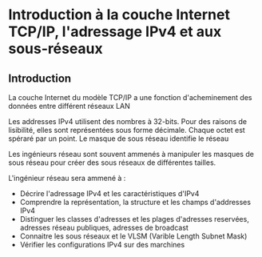 # Introduction à la couche Internet TCP/IP, l'adressage IPv4 et aux sous-réseaux

## Introduction

La couche Internet du modèle TCP/IP a une fonction d'acheminement des données entre différent réseaux LAN

Les addresses IPv4 utilisent des nombres à 32-bits. Pour des raisons de lisibilité, elles sont représentées sous forme décimale. Chaque octet est spéraré par un point. Le masque de sous réseau identifie le réseau

Les ingénieurs réseau sont souvent ammenés à manipuler les masques de sous réseau pour créer des sous réseaux de différentes tailles.

L'ingénieur réseau sera ammené à :

-   Décrire l'adressage IPv4 et les caractéristiques d'IPv4
-   Comprendre la représentation, la structure et les champs d'addresses IPv4
-   Distinguer les classes d'adresses et les plages d'adresses reservées, adresses réseau publiques, adresses de broadcast
-   Connaitre les sous réseaux et le VLSM (Varible Length Subnet Mask)
-   Vérifier les configurations IPv4 sur des marchines
